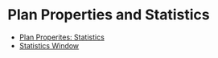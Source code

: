 # Plan Properties and Statistics

* [Plan Properites: Statistics](planProperties.md)
* [Statistics Window](statsWindow.md)
